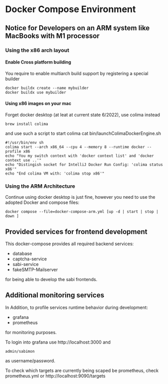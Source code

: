 # Docker Compose Environment

## Notice for Developers on an ARM system like MacBooks with M1 processor

### Using the x86 arch layout 

#### Enable Cross platform building

You require to enable multiarch build support by registering a special builder

    docker buildx create --name mybuilder
    docker buildx use mybuilder

#### Using x86 images on your mac

Forget docker desktop (at leat at current state 6/2022), use colima instead

    brew install colima

and use such a script to start colima
cat bin/launchColimaDockerEngine.sh

    #!/usr/bin/env sh
    colima start --arch x86_64 --cpu 4 --memory 8 --runtime docker --profile x86
    echo "You my switch context with 'docker context list' and 'docker context use ..'"
    echo "Distingish socket for IntelliJ Docker Run Config: 'colima status x86'"
    echo "End colima VM with: 'colima stop x86'"

### Using the ARM Architecture

Continue using docker desktop is just fine, however you need to use the adopted 
Docker and compose files:

    docker compose --file=docker-compose-arm.yml [up -d | start | stop | down ]

## Provided services for frontend development

This docker-compose provides all required backend services:

* database
* captcha-service
* sabi-service
* fakeSMTP-Mailserver

for being able to develop the sabi frontends.

## Additional monitoring services

In Addition, to profile services runtime behavior during development:

* grafana
* prometheus

for monitoring purposes.

To login into grafana use http://localhost:3000 and

    admin/sabimon

as username/password.

To check which targets are currently being scaped be prometheus, check
prometheus.yml or http://localhost:9090/targets 
